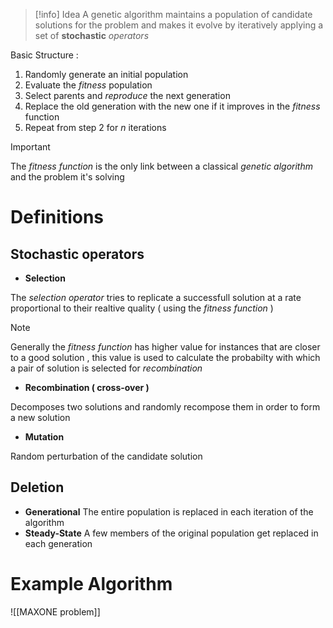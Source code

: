 >[!info] Idea
>A genetic algorithm maintains a population of candidate solutions for the problem and makes it evolve by iteratively applying a set of **stochastic** *operators*

Basic Structure : 
1. Randomly generate an initial population 
2. Evaluate the *fitness* population
3. Select parents and *reproduce* the next generation
4. Replace the old generation with the new one if it improves in the *fitness* function
5. Repeat from step $2$ for $n$ iterations

>[!important] 
>The *fitness function* is the only link between a classical *genetic algorithm* and the problem it's solving

# Definitions

## Stochastic operators

+ **Selection**

The *selection operator* tries to replicate a successfull solution at a rate proportional to their realtive quality ( using the *fitness function* )

>[!note] 
>Generally the *fitness function* has higher value for instances that are closer to a good solution , this value is used to calculate the probabilty with which a pair of solution is selected for *recombination*

+ **Recombination ( cross-over )**

Decomposes two solutions and randomly recompose them in order to form a new solution

+ **Mutation**

Random perturbation of the candidate solution
## Deletion

+ **Generational**
	The entire population is replaced in each iteration of the algorithm 
+ **Steady-State**
	A few members of the original population get replaced in each generation 

# Example Algorithm

![[MAXONE problem]]
